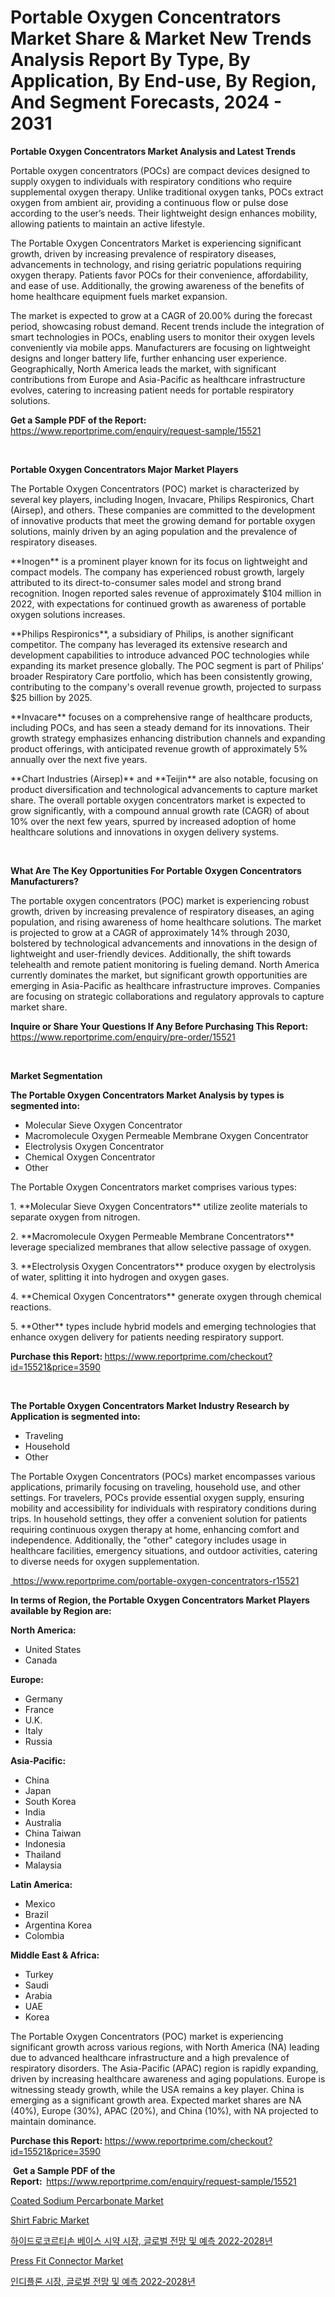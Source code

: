 <p><h1>Portable Oxygen Concentrators Market Share & Market New Trends Analysis Report By Type, By Application, By End-use, By Region, And Segment Forecasts, 2024 - 2031</h1></p><p><strong>Portable Oxygen Concentrators Market Analysis and Latest Trends</strong></p>
<p><p>Portable oxygen concentrators (POCs) are compact devices designed to supply oxygen to individuals with respiratory conditions who require supplemental oxygen therapy. Unlike traditional oxygen tanks, POCs extract oxygen from ambient air, providing a continuous flow or pulse dose according to the user’s needs. Their lightweight design enhances mobility, allowing patients to maintain an active lifestyle.</p><p>The Portable Oxygen Concentrators Market is experiencing significant growth, driven by increasing prevalence of respiratory diseases, advancements in technology, and rising geriatric populations requiring oxygen therapy. Patients favor POCs for their convenience, affordability, and ease of use. Additionally, the growing awareness of the benefits of home healthcare equipment fuels market expansion.</p><p>The market is expected to grow at a CAGR of 20.00% during the forecast period, showcasing robust demand. Recent trends include the integration of smart technologies in POCs, enabling users to monitor their oxygen levels conveniently via mobile apps. Manufacturers are focusing on lightweight designs and longer battery life, further enhancing user experience. Geographically, North America leads the market, with significant contributions from Europe and Asia-Pacific as healthcare infrastructure evolves, catering to increasing patient needs for portable respiratory solutions.</p></p>
<p><strong>Get a Sample PDF of the Report:&nbsp;</strong> <a href="https://www.reportprime.com/enquiry/request-sample/15521">https://www.reportprime.com/enquiry/request-sample/15521</a></p>
<p>&nbsp;</p>
<p><strong>Portable Oxygen Concentrators Major Market Players</strong></p>
<p><p>The Portable Oxygen Concentrators (POC) market is characterized by several key players, including Inogen, Invacare, Philips Respironics, Chart (Airsep), and others. These companies are committed to the development of innovative products that meet the growing demand for portable oxygen solutions, mainly driven by an aging population and the prevalence of respiratory diseases.</p><p>**Inogen** is a prominent player known for its focus on lightweight and compact models. The company has experienced robust growth, largely attributed to its direct-to-consumer sales model and strong brand recognition. Inogen reported sales revenue of approximately $104 million in 2022, with expectations for continued growth as awareness of portable oxygen solutions increases.</p><p>**Philips Respironics**, a subsidiary of Philips, is another significant competitor. The company has leveraged its extensive research and development capabilities to introduce advanced POC technologies while expanding its market presence globally. The POC segment is part of Philips’ broader Respiratory Care portfolio, which has been consistently growing, contributing to the company's overall revenue growth, projected to surpass $25 billion by 2025.</p><p>**Invacare** focuses on a comprehensive range of healthcare products, including POCs, and has seen a steady demand for its innovations. Their growth strategy emphasizes enhancing distribution channels and expanding product offerings, with anticipated revenue growth of approximately 5% annually over the next five years.</p><p>**Chart Industries (Airsep)** and **Teijin** are also notable, focusing on product diversification and technological advancements to capture market share. The overall portable oxygen concentrators market is expected to grow significantly, with a compound annual growth rate (CAGR) of about 10% over the next few years, spurred by increased adoption of home healthcare solutions and innovations in oxygen delivery systems.</p></p>
<p>&nbsp;</p>
<p><strong>What Are The Key Opportunities For Portable Oxygen Concentrators Manufacturers?</strong></p>
<p><p>The portable oxygen concentrators (POC) market is experiencing robust growth, driven by increasing prevalence of respiratory diseases, an aging population, and rising awareness of home healthcare solutions. The market is projected to grow at a CAGR of approximately 14% through 2030, bolstered by technological advancements and innovations in the design of lightweight and user-friendly devices. Additionally, the shift towards telehealth and remote patient monitoring is fueling demand. North America currently dominates the market, but significant growth opportunities are emerging in Asia-Pacific as healthcare infrastructure improves. Companies are focusing on strategic collaborations and regulatory approvals to capture market share.</p></p>
<p><strong>Inquire or Share Your Questions If Any Before Purchasing This Report:</strong> <a href="https://www.reportprime.com/enquiry/pre-order/15521">https://www.reportprime.com/enquiry/pre-order/15521</a></p>
<p>&nbsp;</p>
<p><strong>Market Segmentation</strong></p>
<p><strong>The Portable Oxygen Concentrators Market Analysis by types is segmented into:</strong></p>
<p><ul><li>Molecular Sieve Oxygen Concentrator</li><li>Macromolecule Oxygen Permeable Membrane Oxygen Concentrator</li><li>Electrolysis Oxygen Concentrator</li><li>Chemical Oxygen Concentrator</li><li>Other</li></ul></p>
<p><p>The Portable Oxygen Concentrators market comprises various types: </p><p>1. **Molecular Sieve Oxygen Concentrators** utilize zeolite materials to separate oxygen from nitrogen.</p><p>2. **Macromolecule Oxygen Permeable Membrane Concentrators** leverage specialized membranes that allow selective passage of oxygen.</p><p>3. **Electrolysis Oxygen Concentrators** produce oxygen by electrolysis of water, splitting it into hydrogen and oxygen gases.</p><p>4. **Chemical Oxygen Concentrators** generate oxygen through chemical reactions.</p><p>5. **Other** types include hybrid models and emerging technologies that enhance oxygen delivery for patients needing respiratory support.</p></p>
<p><strong>Purchase this Report:&nbsp;</strong><a href="https://www.reportprime.com/checkout?id=15521&price=3590">https://www.reportprime.com/checkout?id=15521&price=3590</a></p>
<p>&nbsp;</p>
<p><strong>The Portable Oxygen Concentrators Market Industry Research by Application is segmented into:</strong></p>
<p><ul><li>Traveling</li><li>Household</li><li>Other</li></ul></p>
<p><p>The Portable Oxygen Concentrators (POCs) market encompasses various applications, primarily focusing on traveling, household use, and other settings. For travelers, POCs provide essential oxygen supply, ensuring mobility and accessibility for individuals with respiratory conditions during trips. In household settings, they offer a convenient solution for patients requiring continuous oxygen therapy at home, enhancing comfort and independence. Additionally, the "other" category includes usage in healthcare facilities, emergency situations, and outdoor activities, catering to diverse needs for oxygen supplementation.</p></p>
<p><a href="https://www.reportprime.com/portable-oxygen-concentrators-r15521">&nbsp;https://www.reportprime.com/portable-oxygen-concentrators-r15521</a></p>
<p><strong>In terms of Region, the Portable Oxygen Concentrators Market Players available by Region are:</strong></p>
<p>
    <p> <strong> North America: </strong>
        <ul>
            <li>United States</li>
            <li>Canada</li>
        </ul>
        </p> 
    <p> <strong> Europe: </strong>
        <ul>
            <li>Germany</li>
            <li>France</li>
            <li>U.K.</li>
            <li>Italy</li>
            <li>Russia</li>
        </ul>
        </p> 
    <p> <strong> Asia-Pacific: </strong>
        <ul>
            <li>China</li>
            <li>Japan</li>
            <li>South Korea</li>
            <li>India</li>
            <li>Australia</li>
            <li>China Taiwan</li>
            <li>Indonesia</li>
            <li>Thailand</li>
            <li>Malaysia</li>
        </ul>
        </p> 
    <p> <strong> Latin America: </strong>
        <ul>
            <li>Mexico</li>
            <li>Brazil</li>
            <li>Argentina Korea</li>
            <li>Colombia</li>
        </ul>
        </p> 
    <p> <strong> Middle East & Africa: </strong>
        <ul>
            <li>Turkey</li>
            <li>Saudi</li>
            <li>Arabia</li>
            <li>UAE</li>
            <li>Korea</li>
        </ul>
    </p>
    </p>
<p><p>The Portable Oxygen Concentrators (POC) market is experiencing significant growth across various regions, with North America (NA) leading due to advanced healthcare infrastructure and a high prevalence of respiratory disorders. The Asia-Pacific (APAC) region is rapidly expanding, driven by increasing healthcare awareness and aging populations. Europe is witnessing steady growth, while the USA remains a key player. China is emerging as a significant growth area. Expected market shares are NA (40%), Europe (30%), APAC (20%), and China (10%), with NA projected to maintain dominance.</p></p>
<p><strong>Purchase this Report: </strong><a href="https://www.reportprime.com/checkout?id=15521&price=3590">https://www.reportprime.com/checkout?id=15521&price=3590</a></p>
<p>&nbsp;<strong>Get a Sample PDF of the Report:&nbsp;&nbsp;</strong><a href="https://www.reportprime.com/enquiry/request-sample/15521">https://www.reportprime.com/enquiry/request-sample/15521</a></p>
<p><strong></strong></p>
<p><p><a href="https://medium.com/@edward.butler98876/the-coated-sodium-percarbonate-market-research-report-provides-an-in-depth-and-up-to-date-8906b12bed00">Coated Sodium Percarbonate Market</a></p><p><a href="https://medium.com/@gracielawharris42024/the-global-shirt-fabric-market-is-expected-to-witness-a-compound-annual-growth-rate-cagr-of-5-66ea27a262e9">Shirt Fabric Market</a></p><p><a href="https://medium.com/@mujgankortalih/%EC%84%B8%EA%B3%84-hydrocortisone-base-reagent-market-global-outlook-and-forecast-2022-2028-market-%EC%9D%80-2024%EC%97%90%EC%84%9C-2031%EB%A1%9C-70cfb5d99af8">하이드로코르티손 베이스 시약 시장, 글로벌 전망 및 예측 2022-2028년</a></p><p><a href="https://github.com/AKSHATREPORTPRIME/Market-Research-Report-List-6/blob/main/press-fit-connector-market.md">Press Fit Connector Market</a></p><p><a href="https://medium.com/@iarhbiqv81/indiplon-market-global-outlook-and-forecast-2022-2028-market-%EC%9D%98-%EA%B8%80%EB%A1%9C%EB%B2%8C-%EC%8B%9C%EC%9E%A5-%EA%B0%9C%EC%9A%94%EB%8A%94-%EC%A0%84-%EC%84%B8%EA%B3%84-%EB%B0%8F-%EC%A3%BC%EC%9A%94-%EC%8B%9C%EC%9E%A5%EC%9D%98-%EC%82%B0%EC%97%85%EC%97%90-%EC%98%81%ED%96%A5%EC%9D%84-23eb30d4d1b2">인디플론 시장, 글로벌 전망 및 예측 2022-2028년</a></p></p>